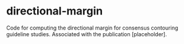 # directional-margin
Code for computing the directional margin for consensus contouring guideline studies. Associated with the publication [placeholder].
